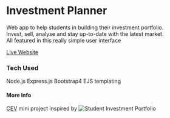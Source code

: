 # Investment Planner

Web app to help students in building their investment portfolio.<br>
Invest, sell, analyse and stay up-to-date with the latest market.<br>
All featured in this really simple user interface<br>

[Live Website](https://investmentplanner.herokuapp.com/)

### Tech Used

Node.js
Express.js
Bootstrap4
EJS templating

#### More Info

[CEV](https://github.com/cutting-edge-visionaries) mini project inspired by ![Student Investment Portfolio](https://github.com/shivanshsinghal107/Investment-Portfolio)